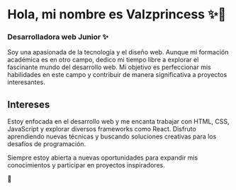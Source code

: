 # Hola, mi nombre es Valzprincess ✨👋
### Desarrolladora web Junior ✨

Soy una apasionada de la tecnología y el diseño web. Aunque mi formación académica es en otro campo, dedico mi tiempo libre a explorar el fascinante mundo del desarrollo web. Mi objetivo es perfeccionar mis habilidades en este campo y contribuir de manera significativa a proyectos interesantes.

## Intereses

Estoy enfocada en el desarrollo web y me encanta trabajar con HTML, CSS, JavaScript y explorar diversos frameworks como React. Disfruto aprendiendo nuevas técnicas y buscando soluciones creativas para los desafíos de programación.

Siempre estoy abierta a nuevas oportunidades para expandir mis conocimientos y participar en proyectos inspiradores.

🧚
